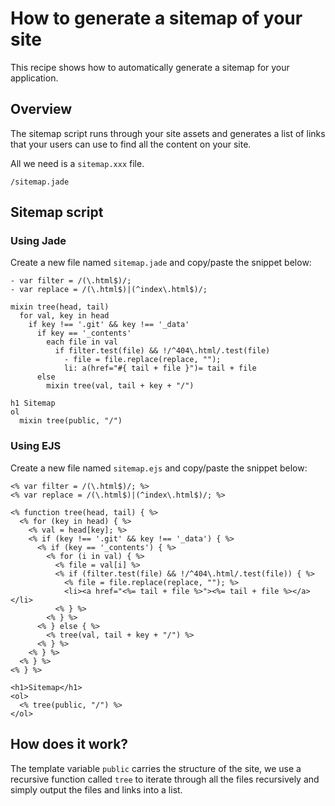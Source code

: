 # How to generate a sitemap of your site

This recipe shows how to automatically generate a sitemap for your application.

## Overview

The sitemap script runs through your site assets and generates a list of links that your users can use to find all the content on your site.

All we need is a `sitemap.xxx` file.

```
/sitemap.jade
```

## Sitemap script

### Using Jade

Create a new file named `sitemap.jade` and copy/paste the snippet below:

```jade
- var filter = /(\.html$)/;
- var replace = /(\.html$)|(^index\.html$)/;

mixin tree(head, tail)
  for val, key in head
    if key !== '.git' && key !== '_data'
      if key == '_contents'
        each file in val
          if filter.test(file) && !/^404\.html/.test(file)
            - file = file.replace(replace, "");
            li: a(href="#{ tail + file }")= tail + file
      else
        mixin tree(val, tail + key + "/")

h1 Sitemap
ol
  mixin tree(public, "/")
```

### Using EJS

Create a new file named `sitemap.ejs` and copy/paste the snippet below:

```ejs
<% var filter = /(\.html$)/; %>
<% var replace = /(\.html$)|(^index\.html$)/; %>

<% function tree(head, tail) { %>
  <% for (key in head) { %>
    <% val = head[key]; %>
    <% if (key !== '.git' && key !== '_data') { %>
      <% if (key == '_contents') { %>
        <% for (i in val) { %>
          <% file = val[i] %>
          <% if (filter.test(file) && !/^404\.html/.test(file)) { %>
            <% file = file.replace(replace, ""); %>
            <li><a href="<%= tail + file %>"><%= tail + file %></a></li>
          <% } %>
        <% } %>
      <% } else { %>
        <% tree(val, tail + key + "/") %>
      <% } %>
    <% } %>
  <% } %>
<% } %>

<h1>Sitemap</h1>
<ol>
  <% tree(public, "/") %>
</ol>
```

## How does it work?

The template variable `public` carries the structure of the site, we use a recursive function called `tree` to iterate through all the files recursively and simply output the files and links into a list.